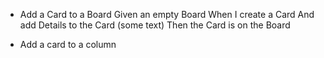 
* Add a Card to a Board
    Given an empty Board
    When I create a Card
    And add Details to the Card (some text)
    Then the Card is on the Board

* Add a card to a column
